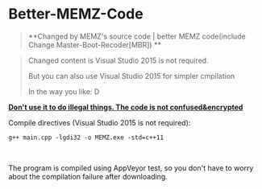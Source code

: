 # Better-MEMZ-Code

> **Changed by MEMZ's source code | better MEMZ code(include Change Master-Boot-Recoder[MBR]) **

> Changed content is Visual Studio 2015 is not required.
> 
> But you can also use Visual Studio 2015 for simpler cmpilation
> 
> In the way you like: D

**<u>Don't use it to do illegal things. The code is not confused&encrypted</u>**

Compile directives (Visual Studio 2015 is not required):

`g++ main.cpp -lgdi32 -o MEMZ.exe -std=c++11`

<br/>

The program is compiled using AppVeyor test, so you don't have to worry about the compilation failure after downloading.
